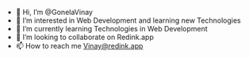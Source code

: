 - 👋 Hi, I’m @GonelaVinay
- 👀 I’m interested in Web Development and learning new Technologies
- 🌱 I’m currently learning Technologies in Web Development
- 💞️ I’m looking to collaborate on Redink.app
- 📫 How to reach me Vinay@redink.app

<!---
GonelaVinay/GonelaVinay is a ✨ special ✨ repository because its `README.md` (this file) appears on your GitHub profile.
You can click the Preview link to take a look at your changes.
--->
